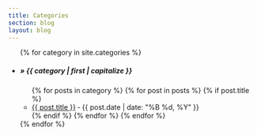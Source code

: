 ```yaml
---
title: Categories
section: blog
layout: blog
---
```


<div class="hcat">
  <!-- <h2>Posts by category:</h2> -->
  <ul>
  {% for category in site.categories %}
    <li>
      <h5 id="{{ category | first }}">&raquo; {{ category | first | capitalize }}</h5>
      <ul>
      {% for posts in category %}
        {% for post in posts %}
          {% if post.title %}
            <li><a href="{{ post.url }}">{{ post.title }}</a> <span class="byline">&dash; {{ post.date | date: "%B %d, %Y" }}</span></li>
          {% endif %}
        {% endfor %}
      {% endfor %}
      </ul>
    </li>
  {% endfor %}
  </ul>
</div><!-- .hfeed -->
